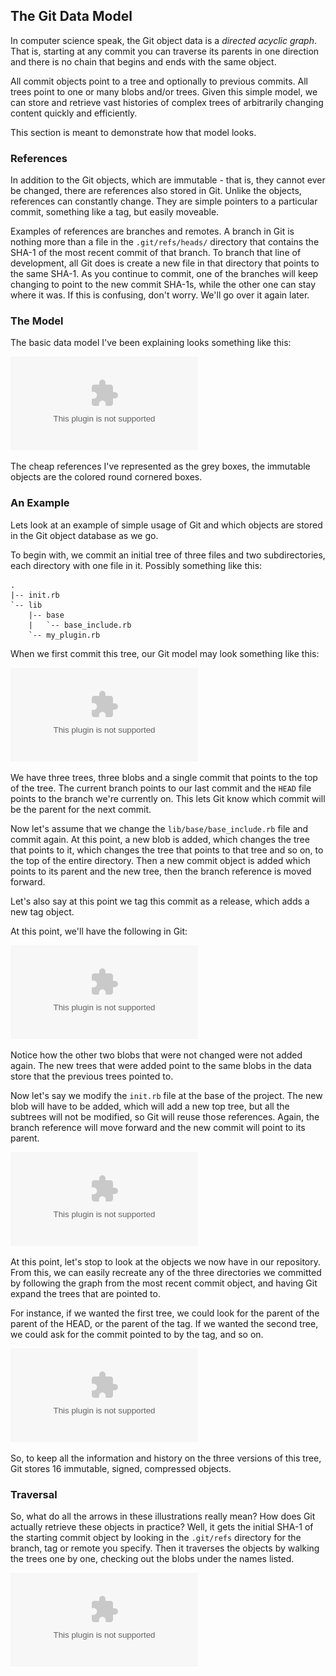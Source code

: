 <!--
SPDX-FileCopyrightText: 2008 Geoffrey Grosenbach <boss@topfunky.com>
SPDX-FileCopyrightText: 2008 Scott Chacon <schacon@gmail.com>

SPDX-License-Identifier: CC-BY-SA-3.0
-->

## The Git Data Model

In computer science speak,
the Git object data is a *directed acyclic graph*.
That is,
starting at any commit you can traverse its parents in one direction
and there is no chain that begins and ends with the same object.

All commit objects point to a tree and optionally to previous commits.
All trees point to one or many blobs and/or trees.
Given this simple model,
we can store and retrieve vast histories of complex trees
of arbitrarily changing content quickly and efficiently.

This section is meant to demonstrate how that model looks.

### References

In addition to the Git objects,
which are immutable - that is,
they cannot ever be changed,
there are references also stored in Git.
Unlike the objects,
references can constantly change.
They are simple pointers to a particular commit,
something like a tag,
but easily moveable.

Examples of references are branches and remotes.
A branch in Git is nothing more than a file in the `.git/refs/heads/` directory
that contains the SHA-1 of the most recent commit of that branch.
To branch that line of development,
all Git does is create a new file in that directory
that points to the same SHA-1.
As you continue to commit,
one of the branches will keep changing to point to the new commit SHA-1s,
while the other one can stay where it was.
If this is confusing,
don't worry.
We'll go over it again later.

### The Model

The basic data model I've been explaining looks something like this:

![](../artwork/diagrams/dag-model.eps)

The cheap references I've represented as the grey boxes, the immutable objects are the colored round cornered boxes.

### An Example

Lets look at an example of simple usage of Git
and which objects are stored in the Git object database as we go.

To begin with,
we commit an initial tree of three files and two subdirectories,
each directory with one file in it.
Possibly something like this:

```
.
|-- init.rb
`-- lib
    |-- base
    |   `-- base_include.rb
    `-- my_plugin.rb
```

When we first commit this tree,
our Git model may look something like this:

![](../artwork/diagrams/object-dag-tree1.eps)

We have three trees,
three blobs and a single commit that points to the top of the tree.
The current branch points to our last commit
and the `HEAD` file points to the branch we're currently on.
This lets Git know which commit will be the parent for the next commit.

Now let's assume that we change the `lib/base/base_include.rb` file and commit again.
At this point,
a new blob is added,
which changes the tree that points to it,
which changes the tree that points to that tree
and so on,
to the top of the entire directory.
Then a new commit object is added
which points to its parent and the new tree,
then the branch reference is moved forward.

Let's also say at this point we tag this commit as a release,
which adds a new tag object.

At this point,
we'll have the following in Git:

![](../artwork/diagrams/object-dag-tree2.eps)

Notice how the other two blobs that were not changed were not added again.
The new trees that were added point to the same blobs in the data store
that the previous trees pointed to.

Now let's say we modify the `init.rb` file at the base of the project.
The new blob will have to be added,
which will add a new top tree,
but all the subtrees will not be modified,
so Git will reuse those references.
Again,
the branch reference will move forward
and the new commit will point to its parent.

![](../artwork/diagrams/object-dag-tree3.eps)

At this point,
let's stop to look at the objects we now have in our repository.
From this,
we can easily recreate any of the three directories we committed
by following the graph from the most recent commit object,
and having Git expand the trees that are pointed to.

For instance,
if we wanted the first tree,
we could look for the parent of the parent of the HEAD,
or the parent of the tag.
If we wanted the second tree,
we could ask for the commit pointed to by the tag,
and so on.

![](../artwork/diagrams/object-dag.eps)

So,
to keep all the information and history on the three versions of this tree,
Git stores 16 immutable,
signed,
compressed objects.

### Traversal

So,
what do all the arrows in these illustrations really mean?
How does Git actually retrieve these objects in practice?
Well,
it gets the initial SHA-1 of the starting commit object
by looking in the `.git/refs` directory for the branch,
tag or remote you specify.
Then it traverses the objects by walking the trees one by one,
checking out the blobs under the names listed.

![](../artwork/diagrams/traversing-git-objects.eps)
